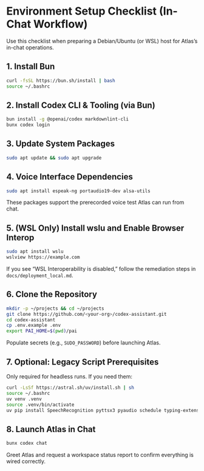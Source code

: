 # Environment Setup Checklist (In-Chat Workflow)

Use this checklist when preparing a Debian/Ubuntu (or WSL) host for Atlas’s
in-chat operations.

## 1. Install Bun

```bash
curl -fsSL https://bun.sh/install | bash
source ~/.bashrc
```

## 2. Install Codex CLI & Tooling (via Bun)

```bash
bun install -g @openai/codex markdownlint-cli
bunx codex login
```

## 3. Update System Packages

```bash
sudo apt update && sudo apt upgrade
```

## 4. Voice Interface Dependencies

```bash
sudo apt install espeak-ng portaudio19-dev alsa-utils
```

These packages support the prerecorded voice test Atlas can run from chat.

## 5. (WSL Only) Install wslu and Enable Browser Interop

```bash
sudo apt install wslu
wslview https://example.com
```

If you see “WSL Interoperability is disabled,” follow the remediation steps in
`docs/deployment_local.md`.

## 6. Clone the Repository

```bash
mkdir -p ~/projects && cd ~/projects
git clone https://github.com/<your-org>/codex-assistant.git
cd codex-assistant
cp .env.example .env
export PAI_HOME=$(pwd)/pai
```

Populate secrets (e.g., `SUDO_PASSWORD`) before launching Atlas.

## 7. Optional: Legacy Script Prerequisites

Only required for headless runs. If you need them:

```bash
curl -LsSf https://astral.sh/uv/install.sh | sh
source ~/.bashrc
uv venv .venv
source .venv/bin/activate
uv pip install SpeechRecognition pyttsx3 pyaudio schedule typing-extensions pexpect
```

## 8. Launch Atlas in Chat

```bash
bunx codex chat
```

Greet Atlas and request a workspace status report to confirm everything is wired
correctly.
